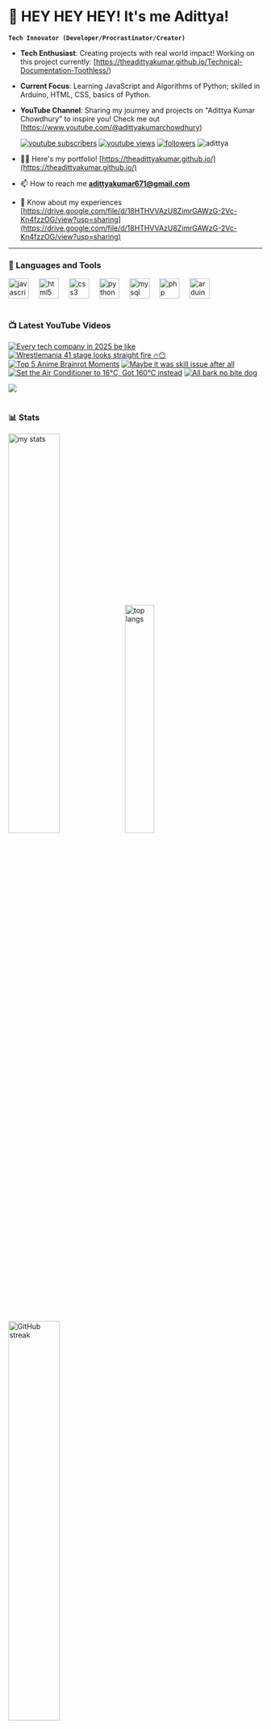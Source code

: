 # 👑 HEY HEY HEY! It's me Adittya!

**`Tech Innovator (Developer/Procrastinator/Creator)`**

- **Tech Enthusiast**: Creating projects with real world impact! Working on this project currently: [https://theadittyakumar.github.io/Technical-Documentation-Toothless/)
- **Current Focus**: Learning JavaScript and Algorithms of Python; skilled in Arduino, HTML, CSS, basics of Python.
- **YouTube Channel**: Sharing my journey and projects on "Adittya Kumar Chowdhury" to inspire you! Check me out [https://www.youtube.com/@adittyakumarchowdhury) 

   <p align="left">
      <a href="https://www.youtube.com/channel/UCu68HfYtlcXFI7kNhnSdspA?sub_confirmation=1">
         <img alt="youtube subscribers" title="Subscribe to my YouTube channel" src="https://custom-icon-badges.demolab.com/youtube/channel/subscribers/UCu68HfYtlcXFI7kNhnSdspA?color=%23E05D44&label=SUBSCRIBE&logo=video&logoColor=white&style=for-the-badge&labelColor=CE4630"/></a> 
      <a href="https://www.youtube.com/c/adittyakumarchowdhury">
         <img alt="youtube views" title="YouTube views" src="https://custom-icon-badges.demolab.com/youtube/channel/views/UCu68HfYtlcXFI7kNhnSdspA?color=%23E1AD0E&logo=eye&logoColor=white&style=for-the-badge&labelColor=C79600"/></a> 
      <a href="https://github.com/TheAdittyaKumar?tab=followers">
         <img alt="followers" title="Follow me on Github" src="https://custom-icon-badges.demolab.com/github/followers/TheAdittyaKumar?color=236ad3&labelColor=1155ba&style=for-the-badge&logo=person-add&label=Follow&logoColor=white"/></a>
      <img src="https://komarev.com/ghpvc/?username=TheAdittyaKumar&label=Profile%20views&color=0e75b6&style=flat" alt="adittya" />
   </p>


- 👨‍💻 Here's my portfolio! [https://theadittyakumar.github.io/](https://theadittyakumar.github.io/)

- 📫 How to reach me **adittyakumar671@gmail.com**

- 📄 Know about my experiences [https://drive.google.com/file/d/18HTHVVAzU8ZimrGAWzG-2Vc-Kn4fzzOG/view?usp=sharing](https://drive.google.com/file/d/18HTHVVAzU8ZimrGAWzG-2Vc-Kn4fzzOG/view?usp=sharing)

---

### 🧰 Languages and Tools

<div align="left">
  <img src="https://cdn.jsdelivr.net/gh/devicons/devicon/icons/javascript/javascript-original.svg" height="40" alt="javascript logo"  />
  <img width="12" />
  <img src="https://cdn.jsdelivr.net/gh/devicons/devicon/icons/html5/html5-original.svg" height="40" alt="html5 logo"  />
  <img width="12" />
  <img src="https://cdn.jsdelivr.net/gh/devicons/devicon/icons/css3/css3-original.svg" height="40" alt="css3 logo"  />
  <img width="12" />
  <img src="https://cdn.jsdelivr.net/gh/devicons/devicon/icons/python/python-original.svg" height="40" alt="python logo"  />
  <img width="12" />
  <img src="https://cdn.jsdelivr.net/gh/devicons/devicon/icons/mysql/mysql-original.svg" height="40" alt="mysql logo"  />
  <img width="12" />
  <img src="https://cdn.jsdelivr.net/gh/devicons/devicon/icons/php/php-original.svg" height="40" alt="php logo"  />
  <img width="12" />
  <img src="https://cdn.jsdelivr.net/gh/devicons/devicon/icons/arduino/arduino-original.svg" height="40" alt="arduino logo"  />
</div>


#

### 📺 Latest YouTube Videos

<!-- BEGIN YOUTUBE-CARDS -->
[![Every tech company in 2025 be like](https://ytcards.demolab.com/?id=tUrOcW3yaU4&title=Every+tech+company+in+2025+be+like&lang=en&timestamp=1745086095&background_color=%230d1117&title_color=%23ffffff&stats_color=%23dedede&max_title_lines=1&width=250&border_radius=5 "Every tech company in 2025 be like")](https://www.youtube.com/watch?v=tUrOcW3yaU4)
[![Wrestlemania 41 stage looks straight fire 🔥😶](https://ytcards.demolab.com/?id=nZP2ciTen3E&title=Wrestlemania+41+stage+looks+straight+fire+%F0%9F%94%A5%F0%9F%98%B6&lang=en&timestamp=1745076733&background_color=%230d1117&title_color=%23ffffff&stats_color=%23dedede&max_title_lines=1&width=250&border_radius=5 "Wrestlemania 41 stage looks straight fire 🔥😶")](https://www.youtube.com/watch?v=nZP2ciTen3E)
[![Top 5 Anime Brainrot Moments](https://ytcards.demolab.com/?id=jqN_KBqTGEE&title=Top+5+Anime+Brainrot+Moments&lang=en&timestamp=1745074347&background_color=%230d1117&title_color=%23ffffff&stats_color=%23dedede&max_title_lines=1&width=250&border_radius=5 "Top 5 Anime Brainrot Moments")](https://www.youtube.com/watch?v=jqN_KBqTGEE)
[![Maybe it was skill issue after all](https://ytcards.demolab.com/?id=tTr7aQG0zNw&title=Maybe+it+was+skill+issue+after+all&lang=en&timestamp=1745067650&background_color=%230d1117&title_color=%23ffffff&stats_color=%23dedede&max_title_lines=1&width=250&border_radius=5 "Maybe it was skill issue after all")](https://www.youtube.com/watch?v=tTr7aQG0zNw)
[![Set the Air Conditioner to 16°C, Got 160°C instead](https://ytcards.demolab.com/?id=6w0Igok6UHg&title=Set+the+Air+Conditioner+to+16%C2%B0C%2C+Got+160%C2%B0C+instead&lang=en&timestamp=1745062934&background_color=%230d1117&title_color=%23ffffff&stats_color=%23dedede&max_title_lines=1&width=250&border_radius=5 "Set the Air Conditioner to 16°C, Got 160°C instead")](https://www.youtube.com/watch?v=6w0Igok6UHg)
[![All bark no bite dog](https://ytcards.demolab.com/?id=9LyUYWOEHXg&title=All+bark+no+bite+dog&lang=en&timestamp=1745031002&background_color=%230d1117&title_color=%23ffffff&stats_color=%23dedede&max_title_lines=1&width=250&border_radius=5 "All bark no bite dog")](https://www.youtube.com/watch?v=9LyUYWOEHXg)
<!-- END YOUTUBE-CARDS -->

[<img src="https://custom-icon-badges.demolab.com/badge/-Subscribe%20For%20More-red?style=for-the-badge&logo=video&logoColor=white"/>](https://www.youtube.com/channel/UCu68HfYtlcXFI7kNhnSdspA?sub_confirmation=1)

#

### 📊 Stats

<div align="left">
  <img alt="my stats" width="45%" src="https://github-readme-stats.vercel.app/api?username=TheAdittyaKumar&show_icons=true&hide_border=true&theme=vision-friendly-dark" />
  <img alt="top langs" width="34%" src="https://github-readme-stats.vercel.app/api/top-langs/?username=TheAdittyaKumar&layout=compact&hide_border=true&theme=vision-friendly-dark" />
  <img alt="GitHub streak" width="45%" src="https://github-readme-streak-stats.herokuapp.com/?user=TheAdittyaKumar&theme=vision-friendly-dark&hide_border=true" />

</div>



<!-- ![GitHub Streak](https://streak-stats.demolab.com?user=TheAdittyaKumar&theme=swift&border_radius=4.5) -->
#

